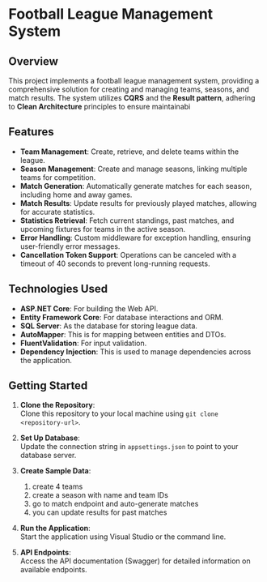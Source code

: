 # Football League Management System

## Overview

This project implements a football league management system, providing a comprehensive solution for creating and managing teams, seasons, and match results. The system utilizes **CQRS** and the **Result pattern**, adhering to **Clean Architecture** principles to ensure maintainabi


## Features

- **Team Management**: Create, retrieve, and delete teams within the league.
- **Season Management**: Create and manage seasons, linking multiple teams for competition.
- **Match Generation**: Automatically generate matches for each season, including home and away games.
- **Match Results**: Update results for previously played matches, allowing for accurate statistics.
- **Statistics Retrieval**: Fetch current standings, past matches, and upcoming fixtures for teams in the active season.
- **Error Handling**: Custom middleware for exception handling, ensuring user-friendly error messages.
- **Cancellation Token Support**: Operations can be canceled with a timeout of 40 seconds to prevent long-running requests.

## Technologies Used

- **ASP.NET Core**: For building the Web API.
- **Entity Framework Core**: For database interactions and ORM.
- **SQL Server**: As the database for storing league data.
- **AutoMapper**: This is for mapping between entities and DTOs.
- **FluentValidation**: For input validation.
- **Dependency Injection**: This is used to manage dependencies across the application.

## Getting Started

1. **Clone the Repository**:  
   Clone this repository to your local machine using `git clone <repository-url>`.

2. **Set Up Database**:  
   Update the connection string in `appsettings.json` to point to your database server.

3. **Create Sample Data**:  
   1. create 4 teams
   2. create a season with name and team IDs
   3. go to match endpoint and auto-generate matches
   4. you can update results for past matches

5. **Run the Application**:  
   Start the application using Visual Studio or the command line.

6. **API Endpoints**:  
   Access the API documentation (Swagger) for detailed information on available endpoints.
